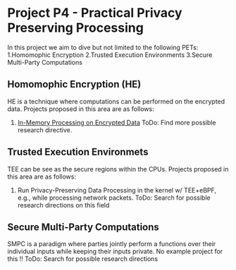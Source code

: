 # Project P4 - Practical Privacy Preserving Processing
In this project we aim to dive but not limited to the following PETs:
1.Homomophic Encryption
2.Trusted Execution Environments
3.Secure Multi-Party Computations

## Homomophic Encryption (HE)
HE is a technique where computations can be performed on the encrypted data. Projects proposed in this area are as follows:
1. [In-Memory Processing on Encrypted Data]()
ToDo: Find more possible research directive.

## Trusted Execution Environmets
TEE can be see as the secure regions within the CPUs. Projects proposed in this area are as follows:
1. Run Privacy-Preserving Data Processing in the kernel w/ TEE+eBPF, e.g., while processing network packets. 
ToDo: Search for possible research directions on this field

## Secure Multi-Party Computations
SMPC is a paradigm where parties jointly perform a functions over their individual inputs while keeping their inputs private.
No example project for this !! ToDo: Search for possible research directions
